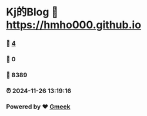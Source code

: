 # Kj的Blog :link: https://hmho000.github.io 
### :page_facing_up: [4](https://hmho000.github.io/tag.html) 
### :speech_balloon: 0 
### :hibiscus: 8389 
### :alarm_clock: 2024-11-26 13:19:16 
### Powered by :heart: [Gmeek](https://github.com/Meekdai/Gmeek)
